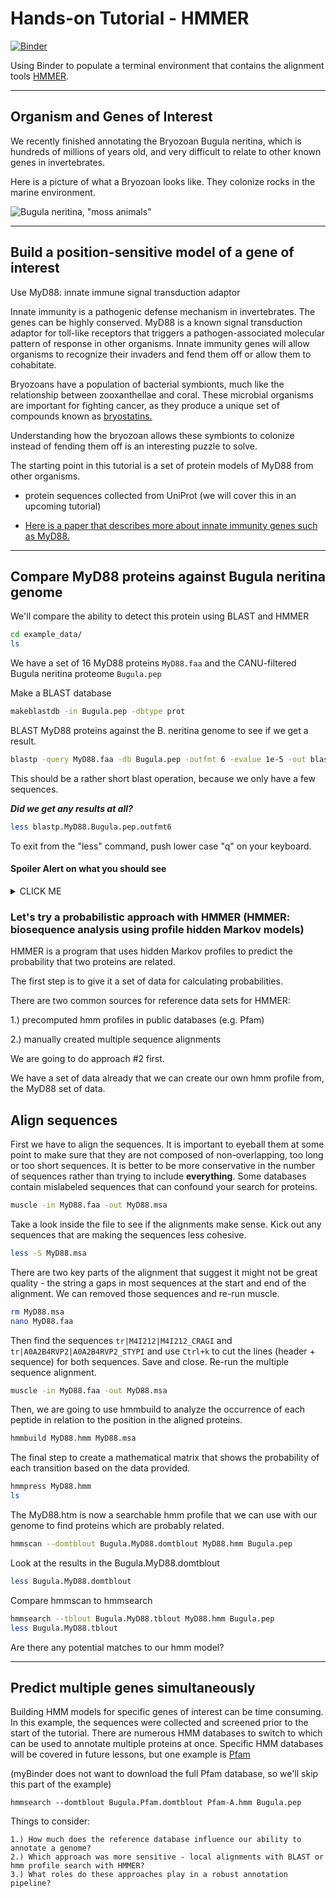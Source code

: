 # Hands-on Tutorial - HMMER

[![Binder](http://mybinder.org/badge_logo.svg)](http://mybinder.org/v2/gh/biovcnet/functional-annotation-lesson-3-binder/master?urlpath=lab)

Using Binder to populate a terminal environment that contains the alignment tools [HMMER](http://hmmer.org/).

---

## Organism and Genes of Interest

We recently finished annotating the Bryozoan Bugula neritina, which is hundreds of millions of years old, and very difficult to relate to other known genes in invertebrates.  

Here is a picture of what a Bryozoan looks like.  They colonize rocks in the marine environment.

![Bugula neritina](https://upload.wikimedia.org/wikipedia/commons/d/d4/Bugula_neritina_%28YPM_IZ_101969%29_002.jpeg), "moss animals" 

---

## Build a position-sensitive model of a gene of interest

Use MyD88: innate immune signal transduction adaptor

Innate immunity is a pathogenic defense mechanism in invertebrates.  The genes can be highly conserved. MyD88 is a known signal transduction adaptor for toll-like receptors that triggers a pathogen-associated molecular pattern  of response in other organisms.  Innate immunity genes will allow organisms to recognize their invaders and fend them off or allow them to cohabitate.

Bryozoans have a population of bacterial symbionts, much like the relationship between zooxanthellae and coral.  These microbial organisms are important for fighting cancer, as they produce a unique set of compounds known as [bryostatins.](https://www.ncbi.nlm.nih.gov/pubmed/24033119)

Understanding how the bryozoan allows these symbionts to colonize instead of fending them off is an interesting puzzle to solve.

The starting point in this tutorial is a set of protein models of MyD88 from other organisms.

- protein sequences collected from UniProt (we will cover this in an upcoming tutorial)

- [Here is a paper that describes more about innate immunity genes such as MyD88.](https://www.ncbi.nlm.nih.gov/pmc/articles/PMC4109969/)


---

## Compare MyD88 proteins against Bugula neritina genome

We'll compare the ability to detect this protein using BLAST and HMMER

```bash
cd example_data/
ls
```

We have a set of 16 MyD88 proteins `MyD88.faa` and the CANU-filtered Bugula neritina proteome `Bugula.pep`

Make a BLAST database

```bash
makeblastdb -in Bugula.pep -dbtype prot
```

BLAST MyD88 proteins against the B. neritina genome to see if we get a result.

```bash
blastp -query MyD88.faa -db Bugula.pep -outfmt 6 -evalue 1e-5 -out blastp.MyD88.Bugula.pep.outfmt6
```
This should be a rather short blast operation, because we only have a few sequences.

***Did we get any results at all?***

```bash
less blastp.MyD88.Bugula.pep.outfmt6
```

To exit from the "less" command, push lower case "q" on your keyboard.

#### Spoiler Alert on what you should see

<details><summary>CLICK ME</summary>
<p>
#### The file is empty
</p>
</details>

### Let's try a probabilistic approach with HMMER (HMMER: biosequence analysis using profile hidden Markov models)

HMMER is a program that uses hidden Markov profiles to predict the probability that two proteins are related.

The first step is to give it a set of data for calculating probabilities.  

There are two common sources for reference data sets for HMMER:

1.) precomputed hmm profiles in public databases (e.g. Pfam)

2.) manually created multiple sequence alignments

We are going to do approach #2 first.

We have a set of data already that we can create our own hmm profile from, the MyD88 set of data.

## Align sequences

First we have to align the sequences. It is important to eyeball them at some point to make sure that they are not composed of non-overlapping, too long or too short sequences. It is better to be more conservative in the number of sequences rather than trying to include **everything**.  Some databases contain mislabeled sequences that can confound your search for proteins.

```bash
muscle -in MyD88.faa -out MyD88.msa
```

Take a look inside the file to see if the alignments make sense.  Kick out any sequences that are making the sequences less cohesive.

```bash
less -S MyD88.msa
```

There are two key parts of the alignment that suggest it might not be great quality - the string a gaps in most sequences at the start and end of the alignment. We can removed those sequences and re-run muscle.

```bash
rm MyD88.msa
nano MyD88.faa
```

Then find the sequences `tr|M4I212|M4I212_CRAGI` and `tr|A0A2B4RVP2|A0A2B4RVP2_STYPI` and use `Ctrl+k` to cut the lines (header + sequence) for both sequences. Save and close. Re-run the multiple sequence alignment.

```bash
muscle -in MyD88.faa -out MyD88.msa
```


Then, we are going to use hmmbuild to analyze the occurrence of each peptide in relation to the position in the aligned proteins.

```bash
hmmbuild MyD88.hmm MyD88.msa
```

The final step to create a mathematical matrix that shows the probability of each transition based on the data provided.

```bash
hmmpress MyD88.hmm
ls
```

The MyD88.htm is now a searchable hmm profile that we can use with our genome to find proteins which are probably related.

```bash
hmmscan --domtblout Bugula.MyD88.domtblout MyD88.hmm Bugula.pep
```

Look at the results in the Bugula.MyD88.domtblout

```bash
less Bugula.MyD88.domtblout
```

Compare hmmscan to hmmsearch

```bash
hmmsearch --tblout Bugula.MyD88.tblout MyD88.hmm Bugula.pep
less Bugula.MyD88.tblout
```

Are there any potential matches to our hmm model?

---

## Predict multiple genes simultaneously

Building HMM models for specific genes of interest can be time consuming. In this example, the sequences were collected and screened prior to the start of the tutorial. There are numerous HMM databases to switch to which can be used to annotate multiple proteins at once. Specific HMM databases will be covered in future lessons, but one example is [Pfam](https://pfam.xfam.org/)

(myBinder does not want to download the full Pfam database, so we'll skip this part of the example)

`hmmsearch --domtblout Bugula.Pfam.domtblout Pfam-A.hmm Bugula.pep`


Things to consider:

    1.) How much does the reference database influence our ability to annotate a genome?
    2.) Which approach was more sensitive - local alignments with BLAST or hmm profile search with HMMER?
    3.) What roles do these approaches play in a robust annotation pipeline?

